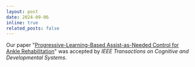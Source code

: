 ```yaml
---
layout: post
date: 2024-09-06
inline: true
related_posts: false
---
```


Our paper "<a href="https://doi.org/10.1109/TCDS.2024.3455795">Progressive-Learning-Based Assist-as-Needed Control for Ankle Rehabilitation</a>" was accepted by <i>IEEE Transactions on Cognitive and Developmental Systems</i>.
